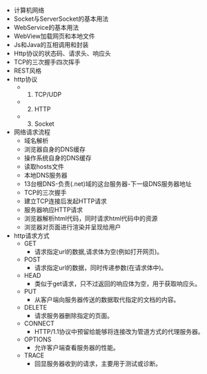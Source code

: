 - 计算机网络
- Socket与ServerSocket的基本用法
- WebService的基本用法
- WebView加载网页和本地文件
- Js和Java的互相调用和封装
- Http协议的状态码、请求头、响应头
- TCP的三次握手四次挥手
- REST风格
- http协议
	- 1. TCP/UDP
	- 2. HTTP
	- 3. Socket
- 网络请求流程
	- 域名解析
	- 浏览器自身的DNS缓存
	- 操作系统自身的DNS缓存
	- 读取hosts文件
	- 本地DNS服务器
	- 13台根DNS-负责(.net)域的这台服务器-下一级DNS服务器地址
	- TCP的三次握手
	- 建立TCP连接后发起HTTP请求
	- 服务器响应HTTP请求
	- 浏览器解析html代码，同时请求html代码中的资源
	- 浏览器对页面进行渲染并呈现给用户
- http请求方式
	- GET
		- 请求指定url的数据,请求体为空(例如打开网页)。
	- POST
		- 请求指定url的数据，同时传递参数(在请求体中)。
	- HEAD
		- 类似于get请求，只不过返回的响应体为空，用于获取响应头。
	- PUT
		- 从客户端向服务器传送的数据取代指定的文档的内容。
	- DELETE
		- 请求服务器删除指定的页面。
	- CONNECT
		- HTTP/1.1协议中预留给能够将连接改为管道方式的代理服务器。
	- OPTIONS
		- 允许客户端查看服务器的性能。
	- TRACE
		- 回显服务器收到的请求，主要用于测试或诊断。